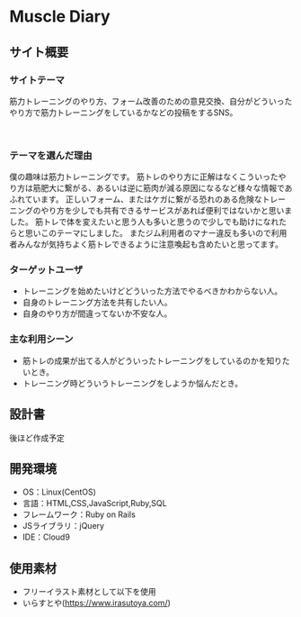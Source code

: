 # Muscle Diary
<!--​READMEを作成する際は、項目内の【補足説明】は削除して完成させてください。-->
## サイト概要
### サイトテーマ
筋力トレーニングのやり方、フォーム改善のための意見交換、自分がどういったやり方で筋力トレーニングをしているかなどの投稿をするSNS。

​
### テーマを選んだ理由

僕の趣味は筋力トレーニングです。
筋トレのやり方に正解はなくこういったやり方は筋肥大に繋がる、あるいは逆に筋肉が減る原因になるなど様々な情報であふれています。
正しいフォーム、またはケガに繋がる恐れのある危険なトレーニングのやり方を少しでも共有できるサービスがあれば便利ではないかと思いました。
筋トレで体を変えたいと思う人も多いと思うので少しでも助けになれたらと思いこのテーマにしました。
またジム利用者のマナー違反も多いので利用者みんなが気持ちよく筋トレできるように注意喚起も含めたいと思ってます。
​
### ターゲットユーザ
- トレーニングを始めたいけどどういった方法でやるべきかわからない人。
- 自身のトレーニング方法を共有したい人。
- 自身のやり方が間違ってないか不安な人。
​
### 主な利用シーン
- 筋トレの成果が出てる人がどういったトレーニングをしているのかを知りたいとき。
- トレーニング時どういうトレーニングをしようか悩んだとき。
​
## 設計書
後ほど作成予定
​
## 開発環境
- OS：Linux(CentOS)
- 言語：HTML,CSS,JavaScript,Ruby,SQL
- フレームワーク：Ruby on Rails
- JSライブラリ：jQuery
- IDE：Cloud9
​
## 使用素材
- フリーイラスト素材として以下を使用
- いらすとや(https://www.irasutoya.com/)